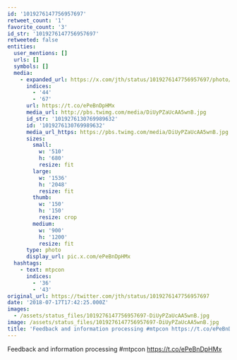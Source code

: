 ```yaml
---
id: '1019276147756957697'
retweet_count: '1'
favorite_count: '3'
id_str: '1019276147756957697'
retweeted: false
entities:
  user_mentions: []
  urls: []
  symbols: []
  media:
    - expanded_url: https://x.com/jth/status/1019276147756957697/photo/1
      indices:
        - '44'
        - '67'
      url: https://t.co/ePeBnDpHMx
      media_url: http://pbs.twimg.com/media/DiUyPZaUcAA5wnB.jpg
      id_str: '1019276130769989632'
      id: '1019276130769989632'
      media_url_https: https://pbs.twimg.com/media/DiUyPZaUcAA5wnB.jpg
      sizes:
        small:
          w: '510'
          h: '680'
          resize: fit
        large:
          w: '1536'
          h: '2048'
          resize: fit
        thumb:
          w: '150'
          h: '150'
          resize: crop
        medium:
          w: '900'
          h: '1200'
          resize: fit
      type: photo
      display_url: pic.x.com/ePeBnDpHMx
  hashtags:
    - text: mtpcon
      indices:
        - '36'
        - '43'
original_url: https://twitter.com/jth/status/1019276147756957697
date: '2018-07-17T17:42:25.000Z'
images:
  - /assets/status_files/1019276147756957697-DiUyPZaUcAA5wnB.jpg
image: /assets/status_files/1019276147756957697-DiUyPZaUcAA5wnB.jpg
title: 'Feedback and information processing #mtpcon https://t.co/ePeBnDpHMx'
---
```


Feedback and information processing #mtpcon https://t.co/ePeBnDpHMx